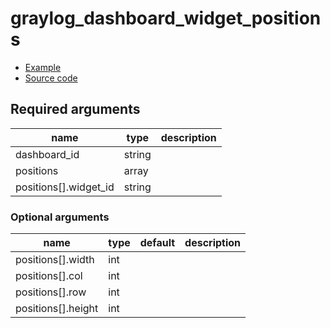 # graylog_dashboard_widget_positions

* [Example](../../examples/v0.12/dashboard.tf)
* [Source code](../../graylog/terraform/resource_dashboard_widget_positions.go)

## Required arguments

name | type | description
--- | --- | ---
dashboard_id | string |
positions | array |
positions[].widget_id | string |

### Optional arguments

name | type | default | description
--- | --- | --- | ---
positions[].width | int | |
positions[].col | int | |
positions[].row | int | |
positions[].height | int | |
